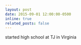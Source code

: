 ```yaml
---
layout: post
date: 2015-09-01 12:00:00-0500
inline: true
related_posts: false
---
```


started high school at TJ in Virginia
